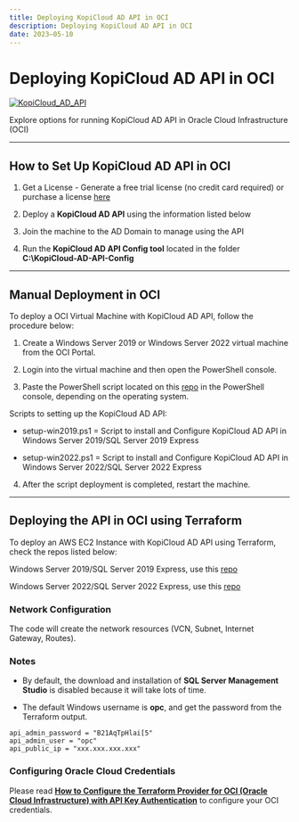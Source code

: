 ```yaml
---
title: Deploying KopiCloud AD API in OCI
description: Deploying KopiCloud AD API in OCI
date: 2023–05-10
---
```


# Deploying KopiCloud AD API in OCI
[![KopiCloud_AD_API](https://img.shields.io/badge/kopiCloud_ad-v1.0+-blueviolet.svg)](https://www.kopicloud-ad-api.com)

Explore options for running KopiCloud AD API in Oracle Cloud Infrastructure (OCI)

----

## How to Set Up KopiCloud AD API in OCI

1. Get a License - Generate a free trial license (no credit card required) or purchase a license [here](https://www.kopicloud-ad-api.com/get-license)

2. Deploy a **KopiCloud AD API** using the information listed below

3. Join the machine to the AD Domain to manage using the API

4. Run the **KopiCloud AD API Config tool** located in the folder **C:\KopiCloud-AD-API-Config**

----

## Manual Deployment in OCI

To deploy a OCI Virtual Machine with KopiCloud AD API, follow the procedure below:

1. Create a Windows Server 2019 or Windows Server 2022 virtual machine from the OCI Portal.

2. Login into the virtual machine and then open the PowerShell console.

3. Paste the PowerShell script located on this [repo](https://github.com/KopiCloud-AD-API/kopicloud-ad-api-setup-scripts) in the PowerShell console, depending on the operating system.

Scripts to setting up the KopiCloud AD API:

* setup-win2019.ps1 = Script to install and Configure KopiCloud AD API in Windows Server 2019/SQL Server 2019 Express

* setup-win2022.ps1 = Script to install and Configure KopiCloud AD API in Windows Server 2022/SQL Server 2022 Express

4. After the script deployment is completed, restart the machine.

----

## Deploying the API in OCI using Terraform

To deploy an AWS EC2 Instance with KopiCloud AD API using Terraform, check the repos listed below:

Windows Server 2019/SQL Server 2019 Express, use this [repo](https://github.com/KopiCloud-AD-API/terraform-oci-kopicloud-ad-api-instance-win2019)

Windows Server 2022/SQL Server 2022 Express, use this [repo](https://github.com/KopiCloud-AD-API/terraform-oci-kopicloud-ad-api-instance-win2022)

### Network Configuration

The code will create the network resources (VCN, Subnet, Internet Gateway, Routes).

### Notes

- By default, the download and installation of **SQL Server Management Studio** is disabled because it will take lots of time.

- The default Windows username is **opc**, and get the password from the Terraform output.

```
api_admin_password = "B21AqTpHlai[5"
api_admin_user = "opc"
api_public_ip = "xxx.xxx.xxx.xxx"
```

### Configuring Oracle Cloud Credentials

Please read **[How to Configure the Terraform Provider for OCI (Oracle Cloud Infrastructure) with API Key Authentication](https://medium.com/@gmusumeci/how-to-configure-the-terraform-provider-for-oci-oracle-cloud-infrastructure-with-api-key-756b368647b1)** to configure your OCI credentials.

